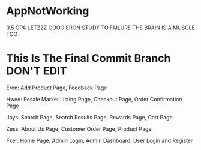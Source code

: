 # AppNotWorking
0.5 GPA LETZZZ GOOO
ERON STUDY TO FAILURE THE BRAIN IS A MUSCLE TOO
# This Is The Final Commit Branch DON'T EDIT

Eron: Add Product Page, Feedback Page

Hwee: Resale Market Listing Page, Checkout Page, Order Confirmation Page

Joys: Search Page, Search Results Page, Rewards Page, Cart Page

Zess: About Us Page, Customer Order Page, Product Page

Fker: Home Page, Admin Login, Admin Dashboard, User Login and Register
